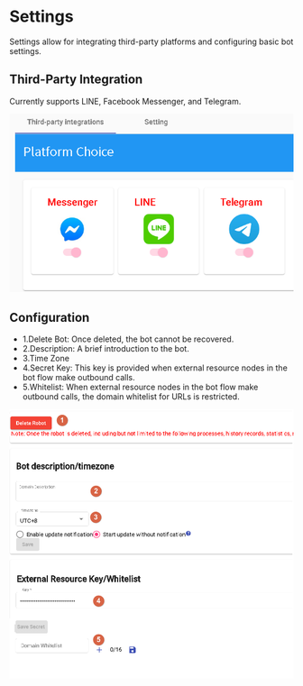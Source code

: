 # Settings
Settings allow for integrating third-party platforms and configuring basic bot settings.

## Third-Party Integration

Currently supports LINE, Facebook Messenger, and Telegram.

![](../../../../../../images/en/bot-setting-platforms.png)

## Configuration

- 1.Delete Bot: Once deleted, the bot cannot be recovered.
- 2.Description: A brief introduction to the bot.
- 3.Time Zone
- 4.Secret Key: This key is provided when external resource nodes in the bot flow make outbound calls.
- 5.Whitelist: When external resource nodes in the bot flow make outbound calls, the domain whitelist for URLs is restricted.

![](../../../../../../images/en/bot-setting-view.png)
